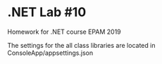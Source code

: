 # .NET Lab #10

Homework for .NET course EPAM 2019

The settings for the all class libraries are located in ConsoleApp/appsettings.json
